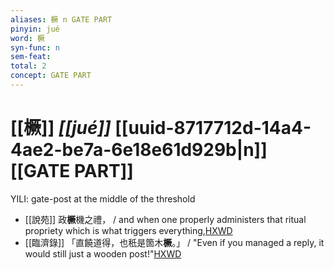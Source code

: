 ```yaml
---
aliases: 橛 n GATE PART
pinyin: jué
word: 橛
syn-func: n
sem-feat: 
total: 2
concept: GATE PART 
---
```

# [[橛]] *[[jué]]*  [[uuid-8717712d-14a4-4ae2-be7a-6e18e61d929b|n]] [[GATE PART]]
YILI: gate-post at the middle of the threshold
 - [[說苑]] 政**橛**機之禮，
                     / and when one properly administers that ritual propriety which is what triggers everything,[HXWD](https://hxwd.org/textview.html?location=CH1a0907_CHANT_007-1a.21)
 - [[臨濟錄]] 「直饒道得，也秖是箇木**橛**。」 / "Even if you managed a reply, it would still just a wooden post!"[HXWD](https://hxwd.org/textview.html?location=KR6q0053_T_001-0503c.15)